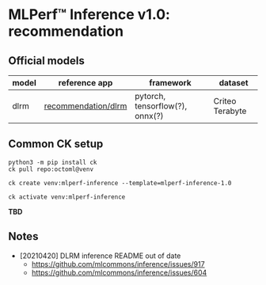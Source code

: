 ﻿# MLPerf&trade; Inference v1.0: recommendation

## Official models

| model | reference app | framework | dataset |
| ---- | ---- | ---- | ---- |
| dlrm | [recommendation/dlrm](https://github.com/mlperf/inference/tree/r1.0/recommendation/dlrm/pytorch) | pytorch, tensorflow(?), onnx(?) | Criteo Terabyte |

## Common CK setup

```
python3 -m pip install ck
ck pull repo:octoml@venv

ck create venv:mlperf-inference --template=mlperf-inference-1.0

ck activate venv:mlperf-inference
```


**TBD**


## Notes

* [20210420] DLRM inference README out of date
  * https://github.com/mlcommons/inference/issues/917
  * https://github.com/mlcommons/inference/issues/604




